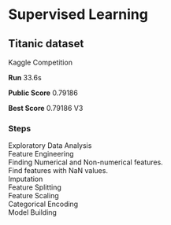 # Supervised Learning
## Titanic dataset 

Kaggle Competition

**Run**
33.6s

**Public Score**
0.79186

**Best Score**
0.79186 V3

### Steps

  Exploratory Data Analysis<br/>
  Feature Engineering<br/>
  Finding Numerical and Non-numerical features.<br/>
  Find features with NaN values.<br/>
  Imputation<br/>
  Feature Splitting<br/>
  Feature Scaling<br/>
  Categorical Encoding<br/>
  Model Building<br/>
